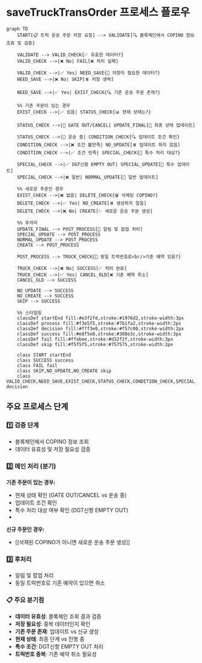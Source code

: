 # saveTruckTransOrder 프로세스 플로우

```mermaid
graph TD
    START[📋 트럭 운송 주문 저장 요청] --> VALIDATE[🔍 블록체인에서 COPINO 정보 조회 및 검증]
    
    VALIDATE --> VALID_CHECK{✅ 유효한 데이터?}
    VALID_CHECK -->|❌ No| FAIL[❌ 처리 실패]
    
    VALID_CHECK -->|✅ Yes| NEED_SAVE{💾 저장이 필요한 데이터?}
    NEED_SAVE -->|❌ No| SKIP[⏸️ 저장 생략]
    
    NEED_SAVE -->|✅ Yes| EXIST_CHECK{🔍 기존 운송 주문 존재?}
    
    %% 기존 주문이 있는 경우
    EXIST_CHECK -->|✅ 있음| STATUS_CHECK{📊 현재 상태는?}
    
    STATUS_CHECK -->|🚪 GATE OUT/CANCEL| UPDATE_FINAL[🔄 최종 상태 업데이트]
    
    STATUS_CHECK -->|🚛 운송 중| CONDITION_CHECK{🔍 업데이트 조건 확인}
    CONDITION_CHECK -->|❌ 조건 불만족| NO_UPDATE[⏸️ 업데이트 하지 않음]
    CONDITION_CHECK -->|✅ 조건 만족| SPECIAL_CHECK{🏢 특수 처리 대상?}
    
    SPECIAL_CHECK -->|✅ DGT신항 EMPTY OUT| SPECIAL_UPDATE[🔄 특수 업데이트]
    SPECIAL_CHECK -->|❌ 일반| NORMAL_UPDATE[🔄 일반 업데이트]
    
    %% 새로운 주문인 경우
    EXIST_CHECK -->|❌ 없음| DELETE_CHECK{🗑️ 삭제된 COPINO?}
    DELETE_CHECK -->|✅ Yes| NO_CREATE[⏸️ 생성하지 않음]
    DELETE_CHECK -->|❌ No| CREATE[✨ 새로운 운송 주문 생성]
    
    %% 후처리
    UPDATE_FINAL --> POST_PROCESS[📱 알림 및 팝업 처리]
    SPECIAL_UPDATE --> POST_PROCESS
    NORMAL_UPDATE --> POST_PROCESS
    CREATE --> POST_PROCESS
    
    POST_PROCESS --> TRUCK_CHECK{🚛 동일 트럭번호로<br/>기존 예약 있음?}
    
    TRUCK_CHECK -->|❌ No| SUCCESS[✅ 처리 완료]
    TRUCK_CHECK -->|✅ Yes| CANCEL_OLD[❌ 기존 예약 취소]
    CANCEL_OLD --> SUCCESS
    
    NO_UPDATE --> SUCCESS
    NO_CREATE --> SUCCESS
    SKIP --> SUCCESS
    
    %% 스타일링
    classDef startEnd fill:#e3f2fd,stroke:#1976d2,stroke-width:3px
    classDef process fill:#f3e5f5,stroke:#7b1fa2,stroke-width:2px
    classDef decision fill:#fff3e0,stroke:#f57c00,stroke-width:2px
    classDef success fill:#e8f5e8,stroke:#388e3c,stroke-width:3px
    classDef fail fill:#ffebee,stroke:#d32f2f,stroke-width:3px
    classDef skip fill:#f5f5f5,stroke:#757575,stroke-width:2px
    
    class START startEnd
    class SUCCESS success
    class FAIL fail
    class SKIP,NO_UPDATE,NO_CREATE skip
    class VALID_CHECK,NEED_SAVE,EXIST_CHECK,STATUS_CHECK,CONDITION_CHECK,SPECIAL_CHECK,DELETE_CHECK,TRUCK_CHECK decision
```

## 주요 프로세스 단계

### 1️⃣ 검증 단계

- 블록체인에서 COPINO 정보 조회
- 데이터 유효성 및 저장 필요성 검증

### 2️⃣ 메인 처리 (분기)

**기존 주문이 있는 경우:**

- 현재 상태 확인 (GATE OUT/CANCEL vs 운송 중)
- 업데이트 조건 확인
- 특수 처리 대상 여부 확인 (DGT신항 EMPTY OUT)
- 

**신규 주문인 경우:**

- [[삭제된 COPINO가 아니면 새로운 운송 주문 생성]]

### 3️⃣ 후처리

- 알림 및 팝업 처리
- 동일 트럭번호로 기존 예약이 있으면 취소

### 📋 주요 분기점

- **데이터 유효성**: 블록체인 조회 결과 검증
- **저장 필요성**: 중복 데이터인지 확인
- **기존 주문 존재**: 업데이트 vs 신규 생성
- **현재 상태**: 최종 단계 vs 진행 중
- **특수 조건**: DGT신항 EMPTY OUT 처리
- **트럭번호 중복**: 기존 예약 취소 필요성